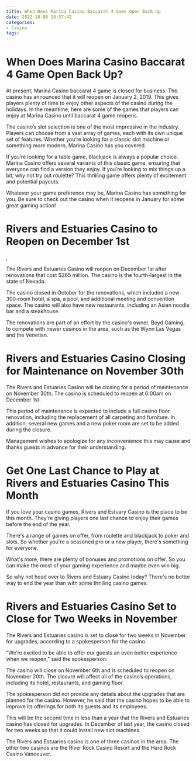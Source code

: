 ```yaml
---
title: When Does Marina Casino Baccarat 4 Game Open Back Up
date: 2022-10-06 19:57:42
categories:
- Casino
tags:
---
```



#  When Does Marina Casino Baccarat 4 Game Open Back Up?

At present, Marina Casino baccarat 4 game is closed for business. The casino has announced that it will reopen on January 2, 2019. This gives players plenty of time to enjoy other aspects of the casino during the holidays. In the meantime, here are some of the games that players can enjoy at Marina Casino until baccarat 4 game reopens.

The casino’s slot selection is one of the most impressive in the industry. Players can choose from a vast array of games, each with its own unique set of features. Whether you’re looking for a classic slot machine or something more modern, Marina Casino has you covered.

If you’re looking for a table game, blackjack is always a popular choice. Marina Casino offers several variants of this classic game, ensuring that everyone can find a version they enjoy. If you’re looking to mix things up a bit, why not try out roulette? This thrilling game offers plenty of excitement and potential payouts.

Whatever your game preference may be, Marina Casino has something for you. Be sure to check out the casino when it reopens in January for some great gaming action!

#  Rivers and Estuaries Casino to Reopen on December 1st

,

The Rivers and Estuaries Casino will reopen on December 1st after renovations that cost $265 million. The casino is the fourth-largest in the state of Nevada.

The casino closed in October for the renovations, which included a new 300-room hotel, a spa, a pool, and additional meeting and convention space. The casino will also have new restaurants, including an Asian noodle bar and a steakhouse.

The renovations are part of an effort by the casino's owner, Boyd Gaming, to compete with newer casinos in the area, such as the Wynn Las Vegas and the Venetian.

#  Rivers and Estuaries Casino Closing for Maintenance on November 30th

The Rivers and Estuaries Casino will be closing for a period of maintenance on November 30th. The casino is scheduled to reopen at 6:00am on December 1st.

This period of maintenance is expected to include a full casino floor renovation, including the replacement of all carpeting and furniture. In addition, several new games and a new poker room are set to be added during the closure.

Management wishes to apologize for any inconvenience this may cause and thanks guests in advance for their understanding.

#  Get One Last Chance to Play at Rivers and Estuaries Casino This Month

If you love your casino games, Rivers and Estuary Casino is the place to be this month. They're giving players one last chance to enjoy their games before the end of the year.

There's a range of games on offer, from roulette and blackjack to poker and slots. So whether you're a seasoned pro or a new player, there's something for everyone.

What's more, there are plenty of bonuses and promotions on offer. So you can make the most of your gaming experience and maybe even win big.

So why not head over to Rivers and Estuary Casino today? There's no better way to end the year than with some thrilling casino games.

#  Rivers and Estuaries Casino Set to Close for Two Weeks in November

The Rivers and Estuaries casino is set to close for two weeks in November for upgrades, according to a spokesperson for the casino.

“We’re excited to be able to offer our guests an even better experience when we reopen,” said the spokesperson.

The casino will close on November 6th and is scheduled to reopen on November 20th. The closure will affect all of the casino’s operations, including its hotel, restaurants, and gaming floor.

The spokesperson did not provide any details about the upgrades that are planned for the casino. However, he said that the casino hopes to be able to improve its offerings for both its guests and its employees.

This will be the second time in less than a year that the Rivers and Estuaries casino has closed for upgrades. In December of last year, the casino closed for two weeks so that it could install new slot machines.

The Rivers and Estuaries casino is one of three casinos in the area. The other two casinos are the River Rock Casino Resort and the Hard Rock Casino Vancouver.